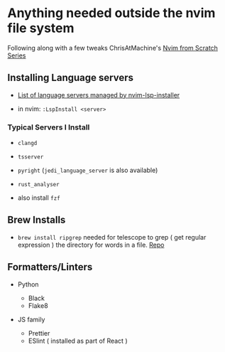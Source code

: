 # Anything needed outside the nvim file system

Following along with a few tweaks ChrisAtMachine's [Nvim from Scratch Series](https://www.youtube.com/playlist?list=PLhoH5vyxr6Qq41NFL4GvhFp-WLd5xzIzZ)

## Installing Language servers

- [List of language servers managed by nvim-lsp-installer](https://github.com/williamboman/nvim-lsp-installer/#available-lsps)

- in nvim: `:LspInstall <server>`

### Typical Servers I Install

- `clangd`
- `tsserver`
- `pyright` (`jedi_language_server` is also available)
- `rust_analyser`

- also install `fzf`

## Brew Installs

- `brew install ripgrep` needed for telescope to grep ( get regular expression ) the directory for words in a file. [Repo](https://github.com/BurntSushi/ripgrep#installation)

## Formatters/Linters

- Python

  - Black
  - Flake8

- JS family
  - Prettier
  - ESlint ( installed as part of React )
